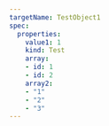 ```yaml
---
targetName: TestObject1
spec:
  properties:
    value1: 1
    kind: Test
    array:
    - id: 1
    - id: 2
    array2:
    - "1"
    - "2"
    - "3"
---
```


